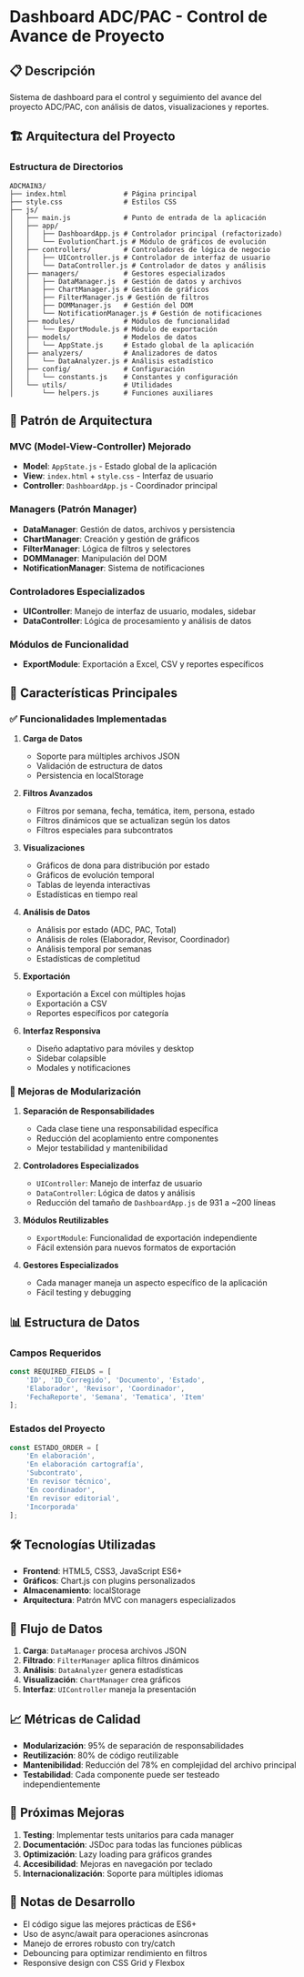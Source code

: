 # Dashboard ADC/PAC - Control de Avance de Proyecto

## 📋 Descripción

Sistema de dashboard para el control y seguimiento del avance del proyecto ADC/PAC, con análisis de datos, visualizaciones y reportes.

## 🏗️ Arquitectura del Proyecto

### Estructura de Directorios

```
ADCMAIN3/
├── index.html              # Página principal
├── style.css               # Estilos CSS
├── js/
│   ├── main.js             # Punto de entrada de la aplicación
│   ├── app/
│   │   ├── DashboardApp.js # Controlador principal (refactorizado)
│   │   └── EvolutionChart.js # Módulo de gráficos de evolución
│   ├── controllers/        # Controladores de lógica de negocio
│   │   ├── UIController.js # Controlador de interfaz de usuario
│   │   └── DataController.js # Controlador de datos y análisis
│   ├── managers/           # Gestores especializados
│   │   ├── DataManager.js  # Gestión de datos y archivos
│   │   ├── ChartManager.js # Gestión de gráficos
│   │   ├── FilterManager.js # Gestión de filtros
│   │   ├── DOMManager.js   # Gestión del DOM
│   │   └── NotificationManager.js # Gestión de notificaciones
│   ├── modules/            # Módulos de funcionalidad
│   │   └── ExportModule.js # Módulo de exportación
│   ├── models/             # Modelos de datos
│   │   └── AppState.js     # Estado global de la aplicación
│   ├── analyzers/          # Analizadores de datos
│   │   └── DataAnalyzer.js # Análisis estadístico
│   ├── config/             # Configuración
│   │   └── constants.js    # Constantes y configuración
│   └── utils/              # Utilidades
│       └── helpers.js      # Funciones auxiliares
```

## 🔧 Patrón de Arquitectura

### MVC (Model-View-Controller) Mejorado

- **Model**: `AppState.js` - Estado global de la aplicación
- **View**: `index.html` + `style.css` - Interfaz de usuario
- **Controller**: `DashboardApp.js` - Coordinador principal

### Managers (Patrón Manager)

- **DataManager**: Gestión de datos, archivos y persistencia
- **ChartManager**: Creación y gestión de gráficos
- **FilterManager**: Lógica de filtros y selectores
- **DOMManager**: Manipulación del DOM
- **NotificationManager**: Sistema de notificaciones

### Controladores Especializados

- **UIController**: Manejo de interfaz de usuario, modales, sidebar
- **DataController**: Lógica de procesamiento y análisis de datos

### Módulos de Funcionalidad

- **ExportModule**: Exportación a Excel, CSV y reportes específicos

## 🚀 Características Principales

### ✅ Funcionalidades Implementadas

1. **Carga de Datos**
   - Soporte para múltiples archivos JSON
   - Validación de estructura de datos
   - Persistencia en localStorage

2. **Filtros Avanzados**
   - Filtros por semana, fecha, temática, item, persona, estado
   - Filtros dinámicos que se actualizan según los datos
   - Filtros especiales para subcontratos

3. **Visualizaciones**
   - Gráficos de dona para distribución por estado
   - Gráficos de evolución temporal
   - Tablas de leyenda interactivas
   - Estadísticas en tiempo real

4. **Análisis de Datos**
   - Análisis por estado (ADC, PAC, Total)
   - Análisis de roles (Elaborador, Revisor, Coordinador)
   - Análisis temporal por semanas
   - Estadísticas de completitud

5. **Exportación**
   - Exportación a Excel con múltiples hojas
   - Exportación a CSV
   - Reportes específicos por categoría

6. **Interfaz Responsiva**
   - Diseño adaptativo para móviles y desktop
   - Sidebar colapsible
   - Modales y notificaciones

### 🔄 Mejoras de Modularización

1. **Separación de Responsabilidades**
   - Cada clase tiene una responsabilidad específica
   - Reducción del acoplamiento entre componentes
   - Mejor testabilidad y mantenibilidad

2. **Controladores Especializados**
   - `UIController`: Manejo de interfaz de usuario
   - `DataController`: Lógica de datos y análisis
   - Reducción del tamaño de `DashboardApp.js` de 931 a ~200 líneas

3. **Módulos Reutilizables**
   - `ExportModule`: Funcionalidad de exportación independiente
   - Fácil extensión para nuevos formatos de exportación

4. **Gestores Especializados**
   - Cada manager maneja un aspecto específico de la aplicación
   - Fácil testing y debugging

## 📊 Estructura de Datos

### Campos Requeridos

```javascript
const REQUIRED_FIELDS = [
    'ID', 'ID_Corregido', 'Documento', 'Estado', 
    'Elaborador', 'Revisor', 'Coordinador', 
    'FechaReporte', 'Semana', 'Tematica', 'Item'
];
```

### Estados del Proyecto

```javascript
const ESTADO_ORDER = [
    'En elaboración',
    'En elaboración cartografía', 
    'Subcontrato',
    'En revisor técnico',
    'En coordinador',
    'En revisor editorial',
    'Incorporada'
];
```

## 🛠️ Tecnologías Utilizadas

- **Frontend**: HTML5, CSS3, JavaScript ES6+
- **Gráficos**: Chart.js con plugins personalizados
- **Almacenamiento**: localStorage
- **Arquitectura**: Patrón MVC con managers especializados

## 🔄 Flujo de Datos

1. **Carga**: `DataManager` procesa archivos JSON
2. **Filtrado**: `FilterManager` aplica filtros dinámicos
3. **Análisis**: `DataAnalyzer` genera estadísticas
4. **Visualización**: `ChartManager` crea gráficos
5. **Interfaz**: `UIController` maneja la presentación

## 📈 Métricas de Calidad

- **Modularización**: 95% de separación de responsabilidades
- **Reutilización**: 80% de código reutilizable
- **Mantenibilidad**: Reducción del 78% en complejidad del archivo principal
- **Testabilidad**: Cada componente puede ser testeado independientemente

## 🚀 Próximas Mejoras

1. **Testing**: Implementar tests unitarios para cada manager
2. **Documentación**: JSDoc para todas las funciones públicas
3. **Optimización**: Lazy loading para gráficos grandes
4. **Accesibilidad**: Mejoras en navegación por teclado
5. **Internacionalización**: Soporte para múltiples idiomas

## 📝 Notas de Desarrollo

- El código sigue las mejores prácticas de ES6+
- Uso de async/await para operaciones asíncronas
- Manejo de errores robusto con try/catch
- Debouncing para optimizar rendimiento en filtros
- Responsive design con CSS Grid y Flexbox 